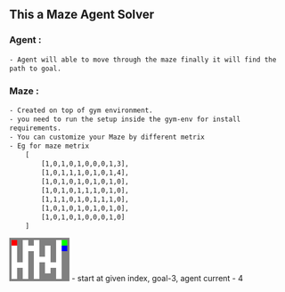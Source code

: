 ## This a Maze Agent Solver

### Agent :
    - Agent will able to move through the maze finally it will find the path to goal.

### Maze :
    - Created on top of gym environment.
    - you need to run the setup inside the gym-env for install requirements.
    - You can customize your Maze by different metrix
    - Eg for maze metrix
        [
            [1,0,1,0,1,0,0,0,1,3],
            [1,0,1,1,1,0,1,0,1,4],
            [1,0,1,0,1,0,1,0,1,0],
            [1,0,1,0,1,1,1,0,1,0],
            [1,1,1,0,1,0,1,1,1,0],
            [1,0,1,0,1,0,1,0,1,0],
            [1,0,1,0,1,0,0,0,1,0]
        ]
<img src="maze.png"/>
        - start at given index, goal-3, agent current - 4 